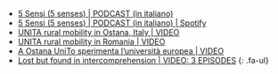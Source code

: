 <!--
  COME AGGIUNGERE UN NUOVO LINK:
  il procedimento è molto semplice, basta copiare e inserire una delle linee in basso e modificare i riferimenti>

  - <span class="fa-li"><i class="fa-solid fa-arrow-right-from-bracket"></i></span>[NOME_DA_VISUALIZZARE](URL_DA_RAGGIUNGERE) 
-->

- <span class="fa-li"><i class="fa-solid fa-podcast"></i></span>[5 Sensi (5 senses) \| PODCAST (in italiano)](https://www.spreaker.com/show/unita-5-sensi)
- <span class="fa-li"><i class="fa-solid fa-podcast"></i></span>[5 Sensi (5 senses) \| PODCAST (in italiano) \| Spotify](https://open.spotify.com/show/0xxXJCPOKHlTnqQmPZCucg?si=002b3db3ceed4878)
- <span class="fa-li"><i class="fa-solid fa-video"></i></span>[UNITA rural mobility in Ostana, Italy \| VIDEO](https://www.youtube.com/watch?v=BrjpxSvv8CI)
- <span class="fa-li"><i class="fa-solid fa-video"></i></span>[UNITA rural mobility in Romania \| VIDEO](https://www.youtube.com/watch?v=ZbSgzHtymoo)
- <span class="fa-li"><i class="fa-solid fa-video"></i></span>[A Ostana UniTo sperimenta l’università europea \| VIDEO](https://www.youtube.com/watch?v=9jbfDJPrNyk)
- <span class="fa-li"><i class="fa-solid fa-video"></i></span>[Lost but found in intercomprehension \| VIDEO: 3 EPISODES](https://www.youtube.com/watch?v=GwhmnP1STMA&list=PLwUxpcHDbfj4y7XR0RxA0IOYs2gNEiLZp)
{: .fa-ul}
